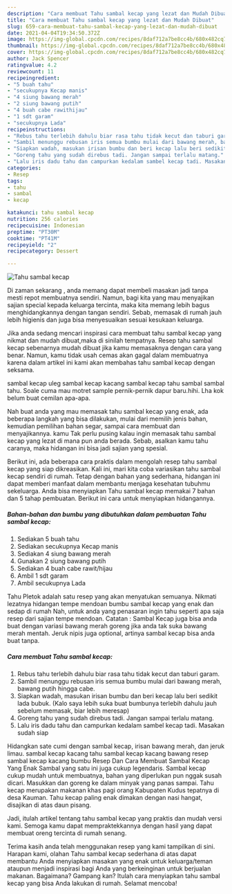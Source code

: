 ```yaml
---
description: "Cara membuat Tahu sambal kecap yang lezat dan Mudah Dibuat"
title: "Cara membuat Tahu sambal kecap yang lezat dan Mudah Dibuat"
slug: 659-cara-membuat-tahu-sambal-kecap-yang-lezat-dan-mudah-dibuat
date: 2021-04-04T19:34:50.372Z
image: https://img-global.cpcdn.com/recipes/8daf712a7be8cc4b/680x482cq70/tahu-sambal-kecap-foto-resep-utama.jpg
thumbnail: https://img-global.cpcdn.com/recipes/8daf712a7be8cc4b/680x482cq70/tahu-sambal-kecap-foto-resep-utama.jpg
cover: https://img-global.cpcdn.com/recipes/8daf712a7be8cc4b/680x482cq70/tahu-sambal-kecap-foto-resep-utama.jpg
author: Jack Spencer
ratingvalue: 4.2
reviewcount: 11
recipeingredient:
- "5 buah tahu"
- "secukupnya Kecap manis"
- "4 siung bawang merah"
- "2 siung bawang putih"
- "4 buah cabe rawithijau"
- "1 sdt garam"
- "secukupnya Lada"
recipeinstructions:
- "Rebus tahu terlebih dahulu biar rasa tahu tidak kecut dan taburi garam."
- "Sambil menunggu rebusan iris semua bumbu mulai dari bawang merah, bawang putih hingga cabe."
- "Siapkan wadah, masukan irisan bumbu dan beri kecap lalu beri sedikit lada bubuk. (Kalo saya lebih suka buat bumbunya terlebih dahulu jauh sebelum memasak, biar lebih meresap)"
- "Goreng tahu yang sudah direbus tadi. Jangan sampai terlalu matang."
- "Lalu iris dadu tahu dan campurkan kedalam sambel kecap tadi. Masakan sudah siap"
categories:
- Resep
tags:
- tahu
- sambal
- kecap

katakunci: tahu sambal kecap 
nutrition: 256 calories
recipecuisine: Indonesian
preptime: "PT30M"
cooktime: "PT41M"
recipeyield: "2"
recipecategory: Dessert

---
```



![Tahu sambal kecap](https://img-global.cpcdn.com/recipes/8daf712a7be8cc4b/680x482cq70/tahu-sambal-kecap-foto-resep-utama.jpg)

Di zaman  sekarang , anda memang dapat membeli masakan jadi tanpa mesti repot membuatnya sendiri. Namun, bagi kita yang mau menyajikan sajian special kepada keluarga tercinta, maka kita memang lebih bagus menghidangkannya dengan tangan sendiri. Sebab, memasak di rumah jauh lebih higienis dan juga bisa menyesuaikan sesuai kesukaan keluarga.

Jika anda sedang mencari inspirasi cara membuat tahu sambal kecap yang nikmat dan mudah dibuat,maka di sinilah tempatnya. Resep tahu sambal kecap  sebenarnya mudah dibuat jika kamu memasaknya dengan cara yang benar. Namun, kamu tidak usah cemas akan gagal dalam membuatnya 
karena dalam artikel ini kami akan membahas tahu sambal kecap dengan seksama.  

sambal kecap uleg sambal kecap kacang sambal kecap tahu sambal sambal tahu. Soale cuma mau motret sample pernik-pernik dapur baru.hihi. Lha kok belum buat cemilan apa-apa.

Nah buat anda yang mau memasak tahu sambal kecap yang enak, ada beberapa langkah yang bisa dilakukan, mulai dari memilih jenis bahan, kemudian pemilihan bahan segar, sampai cara membuat dan menyajikannya. kamu Tak perlu pusing kalau ingin memasak tahu sambal kecap yang lezat di mana pun anda berada. Sebab, asalkan kamu  tahu caranya, maka hidangan ini bisa jadi sajian yang spesial.

Berikut ini, ada beberapa cara praktis  dalam mengolah resep tahu sambal kecap yang siap dikreasikan. Kali ini, mari kita coba variasikan tahu sambal kecap sendiri di rumah. Tetap dengan bahan yang sederhana, hidangan ini dapat memberi manfaat dalam membantu menjaga kesehatan tubuhmu sekeluarga. Anda bisa menyiapkan Tahu sambal kecap memakai 7 bahan dan 5 tahap pembuatan. Berikut ini cara untuk menyiapkan hidangannya.

<!--inarticleads1-->

##### Bahan-bahan dan bumbu yang dibutuhkan dalam pembuatan Tahu sambal kecap:

1. Sediakan 5 buah tahu
1. Sediakan secukupnya Kecap manis
1. Sediakan 4 siung bawang merah
1. Gunakan 2 siung bawang putih
1. Sediakan 4 buah cabe rawit/hijau
1. Ambil 1 sdt garam
1. Ambil secukupnya Lada


Tahu Pletok adalah satu resep yang akan menyatukan semuanya. Nikmati lezatnya hidangan tempe mendoan bumbu sambal kecap yang enak dan sedap di rumah Nah, untuk anda yang penasaran ingin tahu seperti apa saja resep dari sajian tempe mendoan. Catatan : Sambal Kecap juga bisa anda buat dengan variasi bawang merah goreng jika anda tak suka bawang merah mentah. Jeruk nipis juga optional, artinya sambal kecap bisa anda buat tanpa. 

<!--inarticleads2-->

##### Cara membuat Tahu sambal kecap:

1. Rebus tahu terlebih dahulu biar rasa tahu tidak kecut dan taburi garam.
1. Sambil menunggu rebusan iris semua bumbu mulai dari bawang merah, bawang putih hingga cabe.
1. Siapkan wadah, masukan irisan bumbu dan beri kecap lalu beri sedikit lada bubuk. (Kalo saya lebih suka buat bumbunya terlebih dahulu jauh sebelum memasak, biar lebih meresap)
1. Goreng tahu yang sudah direbus tadi. Jangan sampai terlalu matang.
1. Lalu iris dadu tahu dan campurkan kedalam sambel kecap tadi. Masakan sudah siap


Hidangkan sate cumi dengan sambal kecap, irisan bawang merah, dan jeruk limau. sambal kecap kacang tahu sambal kecap kacang bawang resep sambal kecap kacang bumbu Resep Dan Cara Membuat Sambal Kecap Yang Enak Sambal yang satu ini juga cukup legendaris. Sambal kecap cukup mudah untuk membuatnya, bahan yang diperlukan pun nggak susah dicari. Masukkan dan goreng ke dalam minyak yang panas sampai. Tahu kecap merupakan makanan khas pagi orang Kabupaten Kudus tepatnya di desa Kauman. Tahu kecap paling enak dimakan dengan nasi hangat, disajikan di atas daun pisang. 

Jadi, itulah artikel tentang  tahu sambal kecap  yang praktis dan mudah versi kami. Semoga kamu dapat mempraktekkannya dengan hasil yang dapat membuat oreng tercinta di rumah senang. 

Terima kasih anda telah menggunakan resep yang kami tampilkan di sini. Harapan kami, olahan  Tahu sambal kecap sederhana di atas dapat membantu Anda menyiapkan masakan yang enak untuk keluarga/teman ataupun menjadi inspirasi bagi Anda yang berkeinginan untuk berjualan makanan. Bagaimana? Gampang kan? Itulah cara menyiapkan tahu sambal kecap yang bisa Anda lakukan di rumah. Selamat mencoba!

